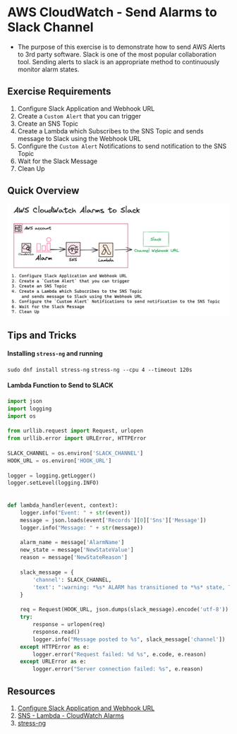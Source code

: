 # AWS CloudWatch - Send Alarms to Slack Channel
- The purpose of this exercise is to demonstrate how to send AWS Alerts to 3rd party software. Slack is one of the most popular collaboration tool. Sending alerts to slack is an appropriate method to continuously monitor alarm states.

## Exercise Requirements
1. Configure Slack Application and Webhook URL
1. Create a `Custom Alert` that you can trigger
1. Create an SNS Topic
1. Create a Lambda which Subscribes to the SNS Topic and sends message to Slack using the Webhook URL
1. Configure the `Custom Alert` Notifications to send notification to the SNS Topic
1. Wait for the Slack Message
1. Clean Up

## Quick Overview
![AWS CloudWatch - Send Alarms to Slack Channel](./cloudwatch-alarms-to-slack0-01.png)

## Tips and Tricks
#### Installing `stress-ng` and running
`sudo dnf install stress-ng`
`stress-ng --cpu 4 --timeout 120s`


#### Lambda Function to Send to SLACK
```py
import json
import logging
import os

from urllib.request import Request, urlopen
from urllib.error import URLError, HTTPError

SLACK_CHANNEL = os.environ['SLACK_CHANNEL']
HOOK_URL = os.environ['HOOK_URL']

logger = logging.getLogger()
logger.setLevel(logging.INFO)


def lambda_handler(event, context):
    logger.info("Event: " + str(event))
    message = json.loads(event['Records'][0]['Sns']['Message'])
    logger.info("Message: " + str(message))

    alarm_name = message['AlarmName']
    new_state = message['NewStateValue']
    reason = message['NewStateReason']

    slack_message = {
        'channel': SLACK_CHANNEL,
        'text': ":warning: *%s* ALARM has transitioned to *%s* state, The reason is the following:  %s" % (alarm_name, new_state, reason)
    }

    req = Request(HOOK_URL, json.dumps(slack_message).encode('utf-8'))
    try:
        response = urlopen(req)
        response.read()
        logger.info("Message posted to %s", slack_message['channel'])
    except HTTPError as e:
        logger.error("Request failed: %d %s", e.code, e.reason)
    except URLError as e:
        logger.error("Server connection failed: %s", e.reason)
```

## Resources
1. [Configure Slack Application and Webhook URL](https://api.slack.com/messaging/webhooks)
1. [SNS - Lambda - CloudWatch Alarms](https://repost.aws/knowledge-center/sns-lambda-function-cloudwatch-alarm)
1. [stress-ng](https://github.com/ColinIanKing/stress-ng)